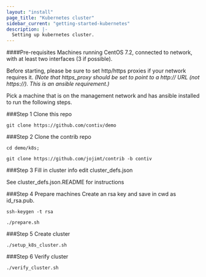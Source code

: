 ```yaml
---
layout: "install"
page_title: "Kubernetes cluster"
sidebar_current: "getting-started-kubernetes"
description: |-
  Setting up kubernetes cluster.
---
```


####Pre-requisites
Machines running CentOS 7.2, connected to network, with at least two
interfaces (3 if possible).

Before starting, please be sure to set http/https proxies if your network requires it.
*(Note that https_proxy should be set to point to a http:// URL (not https://).
This is an ansible requirement.)*

Pick a machine that is on the management network and has ansible installed
to run the following steps.

###Step 1 Clone this repo
```
git clone https://github.com/contiv/demo
```

###Step 2 Clone the contrib repo
```
cd demo/k8s;

git clone https://github.com/jojimt/contrib -b contiv
```


###Step 3 Fill in cluster info
edit cluster_defs.json

See cluster_defs.json.README for instructions

###Step 4 Prepare machines
Create an rsa key and save in cwd as id_rsa.pub.

```
ssh-keygen -t rsa

./prepare.sh
```

###Step 5 Create cluster
```
./setup_k8s_cluster.sh
```

###Step 6 Verify cluster
```
./verify_cluster.sh
```

